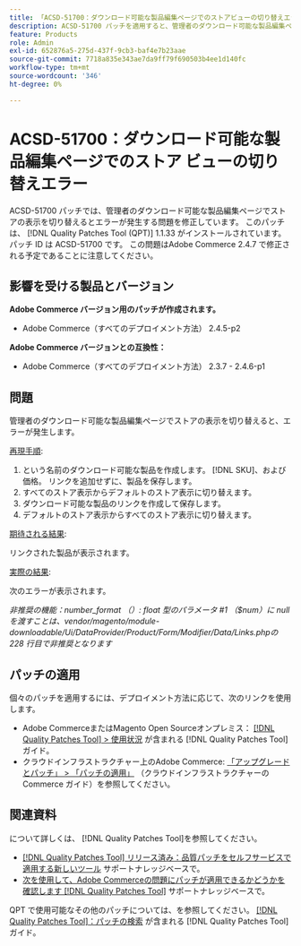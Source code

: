 ```yaml
---
title: 「ACSD-51700：ダウンロード可能な製品編集ページでのストアビューの切り替えエラー」
description: ACSD-51700 パッチを適用すると、管理者のダウンロード可能な製品編集ページでストアビューを切り替えるとエラーが発生するAdobe Commerceの問題を修正できます。
feature: Products
role: Admin
exl-id: 652876a5-275d-437f-9cb3-baf4e7b23aae
source-git-commit: 7718a835e343ae7da9ff79f690503b4ee1d140fc
workflow-type: tm+mt
source-wordcount: '346'
ht-degree: 0%

---
```


# ACSD-51700：ダウンロード可能な製品編集ページでのストア ビューの切り替えエラー

ACSD-51700 パッチでは、管理者のダウンロード可能な製品編集ページでストアの表示を切り替えるとエラーが発生する問題を修正しています。 このパッチは、 [!DNL Quality Patches Tool (QPT)] 1.1.33 がインストールされています。 パッチ ID は ACSD-51700 です。 この問題はAdobe Commerce 2.4.7 で修正される予定であることに注意してください。

## 影響を受ける製品とバージョン

**Adobe Commerce バージョン用のパッチが作成されます。**

* Adobe Commerce（すべてのデプロイメント方法） 2.4.5-p2

**Adobe Commerce バージョンとの互換性：**

* Adobe Commerce（すべてのデプロイメント方法） 2.3.7 - 2.4.6-p1

## 問題

管理者のダウンロード可能な製品編集ページでストアの表示を切り替えると、エラーが発生します。

<u>再現手順</u>:

1. という名前のダウンロード可能な製品を作成します。 [!DNL SKU]、および価格。 リンクを追加せずに、製品を保存します。
1. すべてのストア表示からデフォルトのストア表示に切り替えます。
1. ダウンロード可能な製品のリンクを作成して保存します。
1. デフォルトのストア表示からすべてのストア表示に切り替えます。

<u>期待される結果</u>:

リンクされた製品が表示されます。

<u>実際の結果</u>:

次のエラーが表示されます。

*非推奨の機能：number_format （）: float 型のパラメータ #1 （$num）に null を渡すことは、vendor/magento/module-downloadable/Ui/DataProvider/Product/Form/Modifier/Data/Links.phpの 228 行目で非推奨となります*

## パッチの適用

個々のパッチを適用するには、デプロイメント方法に応じて、次のリンクを使用します。

* Adobe CommerceまたはMagento Open Sourceオンプレミス： [[!DNL Quality Patches Tool] > 使用状況](https://experienceleague.adobe.com/docs/commerce-operations/tools/quality-patches-tool/usage.html) が含まれる [!DNL Quality Patches Tool] ガイド。
* クラウドインフラストラクチャー上のAdobe Commerce: [「アップグレードとパッチ」 > 「パッチの適用」](https://experienceleague.adobe.com/docs/commerce-cloud-service/user-guide/develop/upgrade/apply-patches.html) （クラウドインフラストラクチャーのCommerce ガイド）を参照してください。

## 関連資料

について詳しくは、 [!DNL Quality Patches Tool]を参照してください。

* [[!DNL Quality Patches Tool] リリース済み：品質パッチをセルフサービスで適用する新しいツール](/help/announcements/adobe-commerce-announcements/magento-quality-patches-released-new-tool-to-self-serve-quality-patches.md) サポートナレッジベースで。
* [次を使用して、Adobe Commerceの問題にパッチが適用できるかどうかを確認します [!DNL Quality Patches Tool]](/help/support-tools/patches-available-in-qpt-tool/check-patch-for-magento-issue-with-magento-quality-patches.md) サポートナレッジベースで。

QPT で使用可能なその他のパッチについては、を参照してください。 [[!DNL Quality Patches Tool]：パッチの検索](https://experienceleague.adobe.com/tools/commerce-quality-patches/index.html) が含まれる [!DNL Quality Patches Tool] ガイド。

